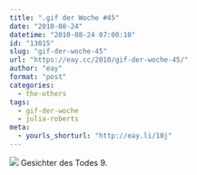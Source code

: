 ```yaml
---
title: ".gif der Woche #45"
date: "2010-08-24"
datetime: "2010-08-24 07:00:10"
id: "13015"
slug: "gif-der-woche-45"
url: "https://eay.cc/2010/gif-der-woche-45/"
author: "eay"
format: "post"
categories:
  - the-others
tags:
  - gif-der-woche
  - julia-roberts
meta:
  - yourls_shorturl: "http://eay.li/10j"
---
```


![](https://eay.cc/uploads/2010/juliaroberts.gif) Gesichter des Todes 9.
